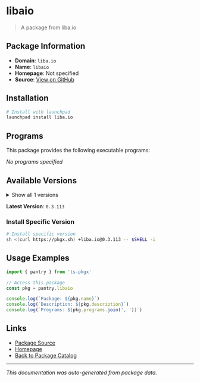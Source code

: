 # libaio

> A package from liba.io

## Package Information

- **Domain**: `liba.io`
- **Name**: `libaio`
- **Homepage**: Not specified
- **Source**: [View on GitHub](https://github.com/pkgxdev/pantry/tree/main/projects/pagure.io/libaio/package.yml)

## Installation

```bash
# Install with launchpad
launchpad install liba.io
```

## Programs

This package provides the following executable programs:

*No programs specified*

## Available Versions

<details>
<summary>Show all 1 versions</summary>

- `0.3.113`

</details>

**Latest Version**: `0.3.113`

### Install Specific Version

```bash
# Install specific version
sh <(curl https://pkgx.sh) +liba.io@0.3.113 -- $SHELL -i
```

## Usage Examples

```typescript
import { pantry } from 'ts-pkgx'

// Access this package
const pkg = pantry.libaio

console.log(`Package: ${pkg.name}`)
console.log(`Description: ${pkg.description}`)
console.log(`Programs: ${pkg.programs.join(', ')}`)
```

## Links

- [Package Source](https://github.com/pkgxdev/pantry/tree/main/projects/pagure.io/libaio/package.yml)
- [Homepage](#)
- [Back to Package Catalog](../package-catalog.md)

---

*This documentation was auto-generated from package data.*
